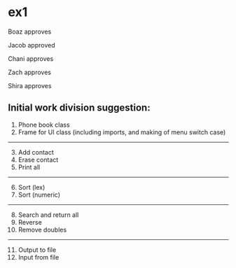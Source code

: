 # ex1
Boaz approves

Jacob approved

Chani approves

Zach approves

Shira approves

## Initial work division suggestion:

1.	Phone book class
2.	Frame for UI class (including imports, and making of menu switch case)‎
-----
3.	Add contact
4.	Erase contact
5.	Print all
-----
6.	Sort (lex)
7.	Sort (numeric)
-----
8.	Search and return all
9.	Reverse
10.	Remove doubles
-----
11.	Output to file
12.	Input from file
